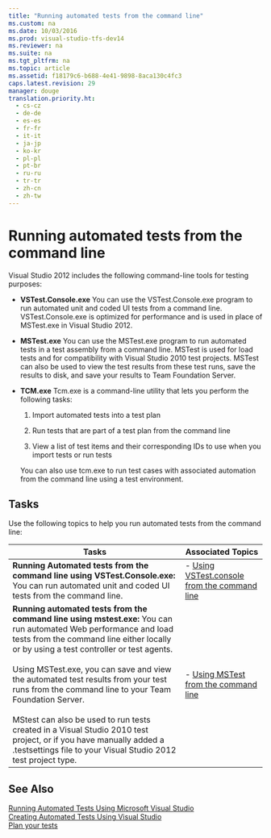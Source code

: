 ```yaml
---
title: "Running automated tests from the command line"
ms.custom: na
ms.date: 10/03/2016
ms.prod: visual-studio-tfs-dev14
ms.reviewer: na
ms.suite: na
ms.tgt_pltfrm: na
ms.topic: article
ms.assetid: f18179c6-b688-4e41-9898-8aca130c4fc3
caps.latest.revision: 29
manager: douge
translation.priority.ht: 
  - cs-cz
  - de-de
  - es-es
  - fr-fr
  - it-it
  - ja-jp
  - ko-kr
  - pl-pl
  - pt-br
  - ru-ru
  - tr-tr
  - zh-cn
  - zh-tw
---
```

# Running automated tests from the command line
Visual Studio 2012 includes the following command-line tools for testing purposes:  
  
-   **VSTest.Console.exe** You can use the VSTest.Console.exe program to run automated unit and coded UI tests from a command line. VSTest.Console.exe is optimized for performance and is used in place of MSTest.exe in Visual Studio 2012.  
  
-   **MSTest.exe** You can use the MSTest.exe program to run automated tests in a test assembly from a command line. MSTest is used for load tests and for compatibility with Visual Studio 2010 test projects. MSTest can also be used to view the test results from these test runs, save the results to disk, and save your results to Team Foundation Server.  
  
-   **TCM.exe** Tcm.exe is a command-line utility that lets you perform the following tasks:  
  
    1.  Import automated tests into a test plan  
  
    2.  Run tests that are part of a test plan from the command line  
  
    3.  View a list of test items and their corresponding IDs to use when you import tests or run tests  
  
     You can also use tcm.exe to run test cases with associated automation from the command line using a test environment.  
  
## Tasks  
 Use the following topics to help you run automated tests from the command line:  
  
|Tasks|Associated Topics|  
|-----------|-----------------------|  
|**Running Automated tests from the command line using VSTest.Console.exe:** You can run automated unit and coded UI tests from the command line.|-   [Using VSTest.console from the command line](../dv_TeamTestALM/Using-VSTest.console-from-the-command-line.md)|  
|**Running automated tests from the command line using mstest.exe:** You can run automated Web performance and load tests from the command line either locally or by using a test controller or test agents.<br /><br /> Using MSTest.exe, you can save and view the automated test results from your test runs from the command line to your Team Foundation Server.<br /><br /> MStest can also be used to run tests created in a Visual Studio 2010 test project, or if you have manually added a .testsettings file to your Visual Studio 2012 test project type.|-   [Using MSTest from the command line](../dv_TeamTestALM/Using-MSTest-from-the-command-line.md)|  
  
## See Also  
 [Running Automated Tests Using Microsoft Visual Studio](../dv_TeamTestALM/Running-Automated-Tests-Using-Microsoft-Visual-Studio.md)   
 [Creating Automated Tests Using Visual Studio](../dv_TeamTestALM/Creating-Automated-Tests-Using-Visual-Studio.md)   
 [Plan your tests](../dv_TeamTestALM/Planning-manual-tests-using-the-web-portal.md)
